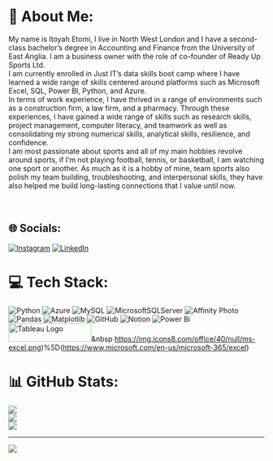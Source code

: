 # 💫 About Me:
My name is Itoyah Etomi, I live in North West London and I have a second-class bachelor’s degree in Accounting and Finance from the University of East Anglia. I am a business owner with the role of co-founder of Ready Up Sports Ltd.<br>I am currently enrolled in Just IT’s data skills boot camp where I have learned a wide range of skills centered around platforms such as Microsoft Excel, SQL, Power BI, Python, and Azure.<br>In terms of work experience, I have thrived in a range of environments such as a construction firm, a law firm, and a pharmacy. Through these experiences, I have gained a wide range of skills such as research skills, project management, computer literacy, and teamwork as well as consolidating my strong numerical skills, analytical skills, resilience, and confidence.<br>I am most passionate about sports and all of my main hobbies revolve around sports, if I’m not playing football, tennis, or basketball, I am watching one sport or another. As much as it is a hobby of mine, team sports also polish my team building, troubleshooting, and interpersonal skills, they have also helped me build long-lasting connections that I value until now.<br> <br><br>


## 🌐 Socials:
[![Instagram](https://img.shields.io/badge/Instagram-%23E4405F.svg?logo=Instagram&logoColor=white)](https://instagram.com/itoyaetomi) [![LinkedIn](https://img.shields.io/badge/LinkedIn-%230077B5.svg?logo=linkedin&logoColor=white)](https://linkedin.com/in/https://www.linkedin.com/in/itoyah-etomi-3b9b54187/) 

# 💻 Tech Stack:
![Python](https://img.shields.io/badge/python-3670A0?style=for-the-badge&logo=python&logoColor=ffdd54) ![Azure](https://img.shields.io/badge/azure-%230072C6.svg?style=for-the-badge&logo=microsoftazure&logoColor=white) ![MySQL](https://img.shields.io/badge/mysql-4479A1.svg?style=for-the-badge&logo=mysql&logoColor=white) ![MicrosoftSQLServer](https://img.shields.io/badge/Microsoft%20SQL%20Server-CC2927?style=for-the-badge&logo=microsoft%20sql%20server&logoColor=white) ![Affinity Photo](https://img.shields.io/badge/affinityphoto-%237E4DD2.svg?style=for-the-badge&logo=affinity-photo&logoColor=white) ![Pandas](https://img.shields.io/badge/pandas-%23150458.svg?style=for-the-badge&logo=pandas&logoColor=white) ![Matplotlib](https://img.shields.io/badge/Matplotlib-%23ffffff.svg?style=for-the-badge&logo=Matplotlib&logoColor=black) ![GitHub](https://img.shields.io/badge/github-%23121011.svg?style=for-the-badge&logo=github&logoColor=white) ![Notion](https://img.shields.io/badge/Notion-%23000000.svg?style=for-the-badge&logo=notion&logoColor=white) ![Power Bi](https://img.shields.io/badge/power_bi-F2C811?style=for-the-badge&logo=powerbi&logoColor=black) <a href="https://tableau.com/" target="_blank" rel="noreferrer; return false;"><img src="https://raw.githubusercontent.com/gilbarbara/logos/main/logos/tableau.svg" width="163" height="36" alt="Tableau Logo" /></a>&nbsp  https://img.icons8.com/office/40/null/ms-excel.png)%5D(https://www.microsoft.com/en-us/microsoft-365/excel)
# 📊 GitHub Stats:
![](https://github-readme-stats.vercel.app/api?username=itoyahetomi&theme=dark&hide_border=false&include_all_commits=false&count_private=false)<br/>
![](https://github-readme-streak-stats.herokuapp.com/?user=itoyahetomi&theme=dark&hide_border=false)<br/>
![](https://github-readme-stats.vercel.app/api/top-langs/?username=itoyahetomi&theme=dark&hide_border=false&include_all_commits=false&count_private=false&layout=compact)

---
[![](https://visitcount.itsvg.in/api?id=itoyahetomi&icon=0&color=0)](https://visitcount.itsvg.in)

<!-- Proudly created with GPRM ( https://gprm.itsvg.in ) -->
